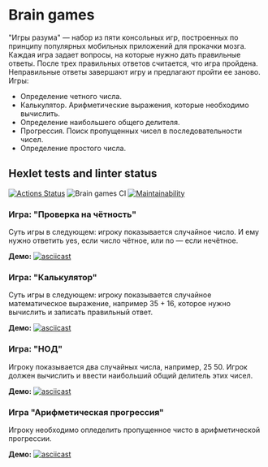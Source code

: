 # Brain games

"Игры разума" — набор из пяти консольных игр, построенных по принципу популярных мобильных приложений для прокачки мозга. Каждая игра задает вопросы, на которые нужно дать правильные ответы. После трех правильных ответов считается, что игра пройдена. Неправильные ответы завершают игру и предлагают пройти ее заново. Игры:

* Определение четного числа.
* Калькулятор. Арифметические выражения, которые необходимо вычислить.
* Определение наибольшего общего делителя.
* Прогрессия. Поиск пропущенных чисел в последовательности чисел.
* Определение простого числа.

## Hexlet tests and linter status

[![Actions Status](https://github.com/makafonov/python-project-lvl1/workflows/hexlet-check/badge.svg)](https://github.com/makafonov/python-project-lvl1/actions) ![Brain games CI](https://github.com/makafonov/python-project-lvl1/workflows/Brain%20games%20CI/badge.svg) [![Maintainability](https://api.codeclimate.com/v1/badges/54543fe8e81c76b7ffe4/maintainability)](https://codeclimate.com/github/makafonov/python-project-lvl1/maintainability)

### Игра: "Проверка на чётность"

Суть игры в следующем: игроку показывается случайное число. И ему нужно ответить yes, если число чётное, или no — если нечётное.

**Демо:**
[![asciicast](https://asciinema.org/a/NEVKHLYyeRe5NbscVMXJiV1Cj.svg)](https://asciinema.org/a/NEVKHLYyeRe5NbscVMXJiV1Cj)

### Игра: "Калькулятор"

Суть игры в следующем: игроку показывается случайное математическое выражение, например 35 + 16, которое нужно вычислить и записать правильный ответ.

 **Демо:**
[![asciicast](https://asciinema.org/a/390165.svg)](https://asciinema.org/a/390165)

### Игра: "НОД"

Игроку показывается два случайных числа, например, 25 50. Игрок должен вычислить и ввести наибольший общий делитель этих чисел.

 **Демо:**
[![asciicast](https://asciinema.org/a/390173.svg)](https://asciinema.org/a/390173)

### Игра "Арифметическая прогрессия"

 Игроку необходимо опледелить пропущенное чисто в арифметической прогрессии.

 **Демо:**
[![asciicast](https://asciinema.org/a/390177.svg)](https://asciinema.org/a/390177)
